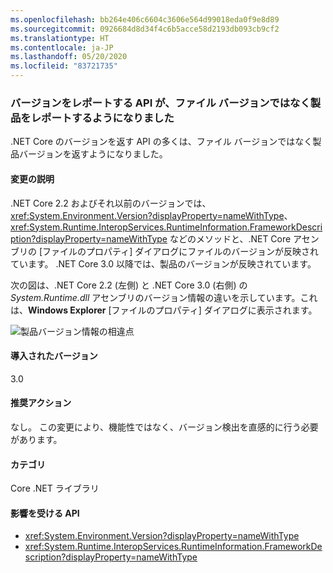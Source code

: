```yaml
---
ms.openlocfilehash: bb264e406c6604c3606e564d99018eda0f9e8d89
ms.sourcegitcommit: 0926684d8d34f4c6b5acce58d2193db093cb9cf2
ms.translationtype: HT
ms.contentlocale: ja-JP
ms.lasthandoff: 05/20/2020
ms.locfileid: "83721735"
---
```

### <a name="apis-that-report-version-now-report-product-and-not-file-version"></a>バージョンをレポートする API が、ファイル バージョンではなく製品をレポートするようになりました

.NET Core のバージョンを返す API の多くは、ファイル バージョンではなく製品バージョンを返すようになりました。

#### <a name="change-description"></a>変更の説明

.NET Core 2.2 およびそれ以前のバージョンでは、<xref:System.Environment.Version?displayProperty=nameWithType>、<xref:System.Runtime.InteropServices.RuntimeInformation.FrameworkDescription?displayProperty=nameWithType> などのメソッドと、.NET Core アセンブリの [ファイルのプロパティ] ダイアログにファイルのバージョンが反映されています。 .NET Core 3.0 以降では、製品のバージョンが反映されています。

次の図は、.NET Core 2.2 (左側) と .NET Core 3.0 (右側) の *System.Runtime.dll* アセンブリのバージョン情報の違いを示しています。これは、**Windows Explorer** [ファイルのプロパティ] ダイアログに表示されます。

![製品バージョン情報の相違点](~/docs/images/core-changes/corefx/version-information-changes/file-details.png)

#### <a name="version-introduced"></a>導入されたバージョン

3.0

#### <a name="recommended-action"></a>推奨アクション

なし。 この変更により、機能性ではなく、バージョン検出を直感的に行う必要があります。

#### <a name="category"></a>カテゴリ

Core .NET ライブラリ

#### <a name="affected-apis"></a>影響を受ける API

- <xref:System.Environment.Version?displayProperty=nameWithType>
- <xref:System.Runtime.InteropServices.RuntimeInformation.FrameworkDescription?displayProperty=nameWithType>

<!--

#### Affected APIs

- `P:System.Environment.Version`
- `P:System.Runtime.InteropServices.RuntimeInformation.FrameworkDescription`

-->
